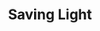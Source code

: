 ---
layout: product
product_id: 1419066507326
id: 1419066507326
title: Saving Light
body_html: >-
  <p>Taken at Chilliwack Lake, BC during September of 2016.</p>

  <p>This was a very impromptu trip to Chilliwack Lake. I had been wanting to go for a long time but one evening the sunset was turning out to be too good to pass up. Two hours of driving later, we managed to get there in the nick of time for some beautiful sunset shots. A photo from this shoot also ended up being the artwork for <a href="https://www.monstercat.com/release/MCS526" target="_blank">Gareth Emery &amp; Standerwick’s hit record, ‘Saving Light’</a>.</p>

  <p> </p>
vendor: Connell McCarthy
product_type: Posters, Prints, & Visual Artwork
created_at: 2018-08-22T19:50:12-04:00
handle: saving-light
updated_at: 2022-06-27T13:51:57-04:00
published_at: 2018-08-22T19:38:24-04:00
template_suffix: ""
status: active
published_scope: global
tags: Batch 01, lake, mountain, mountains, Print, sunrise, sunset, water
admin_graphql_api_id: gid://shopify/Product/1419066507326
variants:
  - id: 39577164316734
    product_id: 1419066507326
    title: 8x10” / Full Colour
    price: "35.00"
    sku: CM-PP-B1-09-XXS-FC
    position: 1
    inventory_policy: continue
    compare_at_price: null
    fulfillment_service: manual
    inventory_management: shopify
    option1: 8x10”
    option2: Full Colour
    option3: null
    created_at: 2021-09-01T14:31:35-04:00
    updated_at: 2022-02-07T16:02:19-05:00
    taxable: true
    barcode: ""
    grams: 208
    image_id: 6198856482878
    weight: 0.208
    weight_unit: kg
    inventory_item_id: 41671604961342
    inventory_quantity: 100
    old_inventory_quantity: 100
    requires_shipping: true
    admin_graphql_api_id: gid://shopify/ProductVariant/39577164316734
  - id: 39577164349502
    product_id: 1419066507326
    title: 8x10” / Black & White
    price: "35.00"
    sku: CM-PP-B1-09-XXS-BW
    position: 2
    inventory_policy: continue
    compare_at_price: null
    fulfillment_service: manual
    inventory_management: shopify
    option1: 8x10”
    option2: Black & White
    option3: null
    created_at: 2021-09-01T14:31:35-04:00
    updated_at: 2022-02-07T16:02:15-05:00
    taxable: true
    barcode: ""
    grams: 208
    image_id: 6198856417342
    weight: 0.208
    weight_unit: kg
    inventory_item_id: 41671604994110
    inventory_quantity: 100
    old_inventory_quantity: 100
    requires_shipping: true
    admin_graphql_api_id: gid://shopify/ProductVariant/39577164349502
  - id: 39577164382270
    product_id: 1419066507326
    title: 8.5x11” / Full Colour
    price: "35.00"
    sku: CM-PP-B1-09-XS-FC
    position: 3
    inventory_policy: continue
    compare_at_price: null
    fulfillment_service: manual
    inventory_management: shopify
    option1: 8.5x11”
    option2: Full Colour
    option3: null
    created_at: 2021-09-01T14:31:36-04:00
    updated_at: 2022-02-07T16:02:20-05:00
    taxable: true
    barcode: ""
    grams: 208
    image_id: 6198856482878
    weight: 0.208
    weight_unit: kg
    inventory_item_id: 41671605026878
    inventory_quantity: 100
    old_inventory_quantity: 100
    requires_shipping: true
    admin_graphql_api_id: gid://shopify/ProductVariant/39577164382270
  - id: 39577164415038
    product_id: 1419066507326
    title: 8.5x11” / Black & White
    price: "35.00"
    sku: CM-PP-B1-09-XS-BW
    position: 4
    inventory_policy: continue
    compare_at_price: null
    fulfillment_service: manual
    inventory_management: shopify
    option1: 8.5x11”
    option2: Black & White
    option3: null
    created_at: 2021-09-01T14:31:36-04:00
    updated_at: 2022-02-07T16:02:20-05:00
    taxable: true
    barcode: ""
    grams: 208
    image_id: 6198856417342
    weight: 0.208
    weight_unit: kg
    inventory_item_id: 41671605059646
    inventory_quantity: 100
    old_inventory_quantity: 100
    requires_shipping: true
    admin_graphql_api_id: gid://shopify/ProductVariant/39577164415038
  - id: 39577164447806
    product_id: 1419066507326
    title: 13x19” / Full Colour
    price: "40.00"
    sku: CM-PP-B1-09-S-FC
    position: 5
    inventory_policy: continue
    compare_at_price: null
    fulfillment_service: manual
    inventory_management: shopify
    option1: 13x19”
    option2: Full Colour
    option3: null
    created_at: 2021-09-01T14:31:36-04:00
    updated_at: 2022-02-07T18:08:22-05:00
    taxable: true
    barcode: ""
    grams: 208
    image_id: 6198856482878
    weight: 0.208
    weight_unit: kg
    inventory_item_id: 41671605092414
    inventory_quantity: 100
    old_inventory_quantity: 100
    requires_shipping: true
    admin_graphql_api_id: gid://shopify/ProductVariant/39577164447806
  - id: 39577164480574
    product_id: 1419066507326
    title: 13x19” / Black & White
    price: "40.00"
    sku: CM-PP-B1-09-S-BW
    position: 6
    inventory_policy: continue
    compare_at_price: null
    fulfillment_service: manual
    inventory_management: shopify
    option1: 13x19”
    option2: Black & White
    option3: null
    created_at: 2021-09-01T14:31:36-04:00
    updated_at: 2022-02-07T16:02:20-05:00
    taxable: true
    barcode: ""
    grams: 208
    image_id: 6198856417342
    weight: 0.208
    weight_unit: kg
    inventory_item_id: 41671605125182
    inventory_quantity: 100
    old_inventory_quantity: 100
    requires_shipping: true
    admin_graphql_api_id: gid://shopify/ProductVariant/39577164480574
  - id: 39577164513342
    product_id: 1419066507326
    title: 16x20” / Full Colour
    price: "50.00"
    sku: CM-PP-B1-09-M-FC
    position: 7
    inventory_policy: continue
    compare_at_price: null
    fulfillment_service: manual
    inventory_management: shopify
    option1: 16x20”
    option2: Full Colour
    option3: null
    created_at: 2021-09-01T14:31:36-04:00
    updated_at: 2022-02-07T16:02:21-05:00
    taxable: true
    barcode: ""
    grams: 208
    image_id: 6198856482878
    weight: 0.208
    weight_unit: kg
    inventory_item_id: 41671605157950
    inventory_quantity: 100
    old_inventory_quantity: 100
    requires_shipping: true
    admin_graphql_api_id: gid://shopify/ProductVariant/39577164513342
  - id: 39577164546110
    product_id: 1419066507326
    title: 16x20” / Black & White
    price: "50.00"
    sku: CM-PP-B1-09-M-BW
    position: 8
    inventory_policy: continue
    compare_at_price: null
    fulfillment_service: manual
    inventory_management: shopify
    option1: 16x20”
    option2: Black & White
    option3: null
    created_at: 2021-09-01T14:31:36-04:00
    updated_at: 2022-02-07T16:02:25-05:00
    taxable: true
    barcode: ""
    grams: 208
    image_id: 6198856417342
    weight: 0.208
    weight_unit: kg
    inventory_item_id: 41671605190718
    inventory_quantity: 100
    old_inventory_quantity: 100
    requires_shipping: true
    admin_graphql_api_id: gid://shopify/ProductVariant/39577164546110
  - id: 39577164578878
    product_id: 1419066507326
    title: 20x24” / Full Colour
    price: "60.00"
    sku: CM-PP-B1-09-L-FC
    position: 9
    inventory_policy: continue
    compare_at_price: null
    fulfillment_service: manual
    inventory_management: shopify
    option1: 20x24”
    option2: Full Colour
    option3: null
    created_at: 2021-09-01T14:31:36-04:00
    updated_at: 2022-02-07T16:02:26-05:00
    taxable: true
    barcode: ""
    grams: 208
    image_id: 6198856482878
    weight: 0.208
    weight_unit: kg
    inventory_item_id: 41671605223486
    inventory_quantity: 100
    old_inventory_quantity: 100
    requires_shipping: true
    admin_graphql_api_id: gid://shopify/ProductVariant/39577164578878
  - id: 39577164611646
    product_id: 1419066507326
    title: 20x24” / Black & White
    price: "60.00"
    sku: CM-PP-B1-09-L-BW
    position: 10
    inventory_policy: continue
    compare_at_price: null
    fulfillment_service: manual
    inventory_management: shopify
    option1: 20x24”
    option2: Black & White
    option3: null
    created_at: 2021-09-01T14:31:36-04:00
    updated_at: 2022-02-07T16:02:25-05:00
    taxable: true
    barcode: ""
    grams: 208
    image_id: 6198856417342
    weight: 0.208
    weight_unit: kg
    inventory_item_id: 41671605256254
    inventory_quantity: 100
    old_inventory_quantity: 100
    requires_shipping: true
    admin_graphql_api_id: gid://shopify/ProductVariant/39577164611646
  - id: 39577164644414
    product_id: 1419066507326
    title: 20x30” / Full Colour
    price: "70.00"
    sku: CM-PP-B1-09-XL-FC
    position: 11
    inventory_policy: continue
    compare_at_price: null
    fulfillment_service: manual
    inventory_management: shopify
    option1: 20x30”
    option2: Full Colour
    option3: null
    created_at: 2021-09-01T14:31:36-04:00
    updated_at: 2022-02-07T16:02:26-05:00
    taxable: true
    barcode: ""
    grams: 208
    image_id: 6198856482878
    weight: 0.208
    weight_unit: kg
    inventory_item_id: 41671605289022
    inventory_quantity: 100
    old_inventory_quantity: 100
    requires_shipping: true
    admin_graphql_api_id: gid://shopify/ProductVariant/39577164644414
  - id: 39577164677182
    product_id: 1419066507326
    title: 20x30” / Black & White
    price: "70.00"
    sku: CM-PP-B1-09-XL-BW
    position: 12
    inventory_policy: continue
    compare_at_price: null
    fulfillment_service: manual
    inventory_management: shopify
    option1: 20x30”
    option2: Black & White
    option3: null
    created_at: 2021-09-01T14:31:36-04:00
    updated_at: 2022-02-07T16:02:25-05:00
    taxable: true
    barcode: ""
    grams: 208
    image_id: 6198856417342
    weight: 0.208
    weight_unit: kg
    inventory_item_id: 41671605321790
    inventory_quantity: 100
    old_inventory_quantity: 100
    requires_shipping: true
    admin_graphql_api_id: gid://shopify/ProductVariant/39577164677182
  - id: 39577164709950
    product_id: 1419066507326
    title: 24x36” / Full Colour
    price: "90.00"
    sku: CM-PP-B1-09-XXL-FC
    position: 13
    inventory_policy: continue
    compare_at_price: null
    fulfillment_service: manual
    inventory_management: shopify
    option1: 24x36”
    option2: Full Colour
    option3: null
    created_at: 2021-09-01T14:31:36-04:00
    updated_at: 2022-02-07T16:02:26-05:00
    taxable: true
    barcode: ""
    grams: 208
    image_id: 6198856482878
    weight: 0.208
    weight_unit: kg
    inventory_item_id: 41671605354558
    inventory_quantity: 100
    old_inventory_quantity: 100
    requires_shipping: true
    admin_graphql_api_id: gid://shopify/ProductVariant/39577164709950
  - id: 39577164742718
    product_id: 1419066507326
    title: 24x36” / Black & White
    price: "90.00"
    sku: CM-PP-B1-09-XXL-BW
    position: 14
    inventory_policy: continue
    compare_at_price: null
    fulfillment_service: manual
    inventory_management: shopify
    option1: 24x36”
    option2: Black & White
    option3: null
    created_at: 2021-09-01T14:31:36-04:00
    updated_at: 2022-02-07T16:02:31-05:00
    taxable: true
    barcode: ""
    grams: 208
    image_id: 6198856417342
    weight: 0.208
    weight_unit: kg
    inventory_item_id: 41671605387326
    inventory_quantity: 100
    old_inventory_quantity: 100
    requires_shipping: true
    admin_graphql_api_id: gid://shopify/ProductVariant/39577164742718
  - id: 39577164775486
    product_id: 1419066507326
    title: 30x40” / Full Colour
    price: "100.00"
    sku: CM-PP-B1-09-XXXL-FC
    position: 15
    inventory_policy: continue
    compare_at_price: null
    fulfillment_service: manual
    inventory_management: shopify
    option1: 30x40”
    option2: Full Colour
    option3: null
    created_at: 2021-09-01T14:31:36-04:00
    updated_at: 2022-02-07T16:02:31-05:00
    taxable: true
    barcode: ""
    grams: 208
    image_id: 6198856482878
    weight: 0.208
    weight_unit: kg
    inventory_item_id: 41671605420094
    inventory_quantity: 100
    old_inventory_quantity: 100
    requires_shipping: true
    admin_graphql_api_id: gid://shopify/ProductVariant/39577164775486
  - id: 39577164808254
    product_id: 1419066507326
    title: 30x40” / Black & White
    price: "100.00"
    sku: CM-PP-B1-09-XXXL-BW
    position: 16
    inventory_policy: continue
    compare_at_price: null
    fulfillment_service: manual
    inventory_management: shopify
    option1: 30x40”
    option2: Black & White
    option3: null
    created_at: 2021-09-01T14:31:36-04:00
    updated_at: 2022-02-07T16:02:31-05:00
    taxable: true
    barcode: ""
    grams: 208
    image_id: 6198856417342
    weight: 0.208
    weight_unit: kg
    inventory_item_id: 41671605452862
    inventory_quantity: 100
    old_inventory_quantity: 100
    requires_shipping: true
    admin_graphql_api_id: gid://shopify/ProductVariant/39577164808254
options:
  - id: 1948202860606
    product_id: 1419066507326
    name: Size
    position: 1
    values:
      - 8x10”
      - 8.5x11”
      - 13x19”
      - 16x20”
      - 20x24”
      - 20x30”
      - 24x36”
      - 30x40”
  - id: 8590005043262
    product_id: 1419066507326
    name: Color
    position: 2
    values:
      - Full Colour
      - Black & White
images:
  - id: 6198856482878
    product_id: 1419066507326
    position: 1
    created_at: 2019-03-04T19:46:28-05:00
    updated_at: 2019-10-20T18:44:16-04:00
    alt: null
    width: 1000
    height: 1500
    src: https://cdn.shopify.com/s/files/1/1624/2355/products/CM---Saving-Light-_Product-Mockup-2019.jpg?v=1571611456
    variant_ids:
      - 39577164316734
      - 39577164382270
      - 39577164447806
      - 39577164513342
      - 39577164578878
      - 39577164644414
      - 39577164709950
      - 39577164775486
    admin_graphql_api_id: gid://shopify/ProductImage/6198856482878
  - id: 6198856417342
    product_id: 1419066507326
    position: 2
    created_at: 2019-03-04T19:46:27-05:00
    updated_at: 2019-10-20T18:44:16-04:00
    alt: null
    width: 1000
    height: 1500
    src: https://cdn.shopify.com/s/files/1/1624/2355/products/CM---Saving-Light-_Product-Mockup-2019_-B_W.jpg?v=1571611456
    variant_ids:
      - 39577164349502
      - 39577164415038
      - 39577164480574
      - 39577164546110
      - 39577164611646
      - 39577164677182
      - 39577164742718
      - 39577164808254
    admin_graphql_api_id: gid://shopify/ProductImage/6198856417342
  - id: 28230258360382
    product_id: 1419066507326
    position: 3
    created_at: 2021-05-04T20:37:35-04:00
    updated_at: 2021-05-04T20:37:35-04:00
    alt: null
    width: 2000
    height: 1800
    src: https://cdn.shopify.com/s/files/1/1624/2355/products/PAR_02_0001_b1f2dd03-6bec-43cb-95d9-57372b6f98d1.png?v=1620175055
    variant_ids: []
    admin_graphql_api_id: gid://shopify/ProductImage/28230258360382
image:
  id: 6198856482878
  product_id: 1419066507326
  position: 1
  created_at: 2019-03-04T19:46:28-05:00
  updated_at: 2019-10-20T18:44:16-04:00
  alt: null
  width: 1000
  height: 1500
  src: https://cdn.shopify.com/s/files/1/1624/2355/products/CM---Saving-Light-_Product-Mockup-2019.jpg?v=1571611456
  variant_ids:
    - 39577164316734
    - 39577164382270
    - 39577164447806
    - 39577164513342
    - 39577164578878
    - 39577164644414
    - 39577164709950
    - 39577164775486
  admin_graphql_api_id: gid://shopify/ProductImage/6198856482878

---